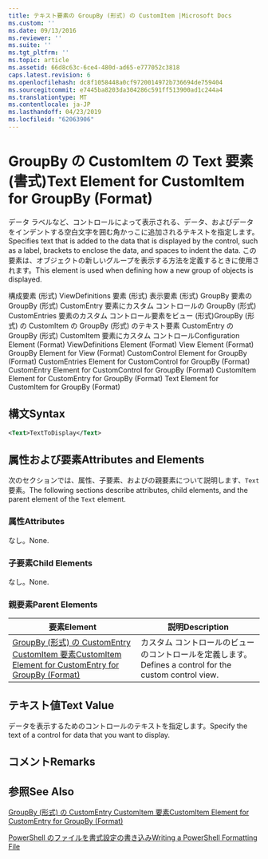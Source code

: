 ```yaml
---
title: テキスト要素の GroupBy (形式) の CustomItem |Microsoft Docs
ms.custom: ''
ms.date: 09/13/2016
ms.reviewer: ''
ms.suite: ''
ms.tgt_pltfrm: ''
ms.topic: article
ms.assetid: 66d8c63c-6ce4-480d-ad65-e777052c3818
caps.latest.revision: 6
ms.openlocfilehash: dc8f1058448a0cf9720014972b736694de759404
ms.sourcegitcommit: e7445ba8203da304286c591ff513900ad1c244a4
ms.translationtype: MT
ms.contentlocale: ja-JP
ms.lasthandoff: 04/23/2019
ms.locfileid: "62063906"
---
```

# <a name="text-element-for-customitem-for-groupby-format"></a><span data-ttu-id="a03ab-102">GroupBy の CustomItem の Text 要素 (書式)</span><span class="sxs-lookup"><span data-stu-id="a03ab-102">Text Element for CustomItem for GroupBy (Format)</span></span>

<span data-ttu-id="a03ab-103">データ ラベルなど、コントロールによって表示される、データ、およびデータをインデントする空白文字を囲む角かっこに追加されるテキストを指定します。</span><span class="sxs-lookup"><span data-stu-id="a03ab-103">Specifies text that is added to the data that is displayed by the control, such as a label, brackets to enclose the data, and spaces to indent the data.</span></span> <span data-ttu-id="a03ab-104">この要素は、オブジェクトの新しいグループを表示する方法を定義するときに使用されます。</span><span class="sxs-lookup"><span data-stu-id="a03ab-104">This element is used when defining how a new group of objects is displayed.</span></span>

<span data-ttu-id="a03ab-105">構成要素 (形式) ViewDefinitions 要素 (形式) 表示要素 (形式) GroupBy 要素の GroupBy (形式) CustomEntry 要素にカスタム コントロールの GroupBy (形式) CustomEntries 要素のカスタム コントロール要素をビュー (形式)GroupBy (形式) の CustomItem の GroupBy (形式) のテキスト要素 CustomEntry の GroupBy (形式) CustomItem 要素にカスタム コントロール</span><span class="sxs-lookup"><span data-stu-id="a03ab-105">Configuration Element (Format) ViewDefinitions Element (Format) View Element (Format) GroupBy Element for View (Format) CustomControl Element for GroupBy (Format) CustomEntries Element for CustomControl for GroupBy (Format) CustomEntry Element for CustomControl for GroupBy (Format) CustomItem Element for CustomEntry for GroupBy (Format) Text Element for CustomItem for GroupBy (Format)</span></span>

## <a name="syntax"></a><span data-ttu-id="a03ab-106">構文</span><span class="sxs-lookup"><span data-stu-id="a03ab-106">Syntax</span></span>

```xml
<Text>TextToDisplay</Text>
```

## <a name="attributes-and-elements"></a><span data-ttu-id="a03ab-107">属性および要素</span><span class="sxs-lookup"><span data-stu-id="a03ab-107">Attributes and Elements</span></span>

<span data-ttu-id="a03ab-108">次のセクションでは、属性、子要素、およびの親要素について説明します、`Text`要素。</span><span class="sxs-lookup"><span data-stu-id="a03ab-108">The following sections describe attributes, child elements, and the parent element of the `Text` element.</span></span>

### <a name="attributes"></a><span data-ttu-id="a03ab-109">属性</span><span class="sxs-lookup"><span data-stu-id="a03ab-109">Attributes</span></span>

<span data-ttu-id="a03ab-110">なし。</span><span class="sxs-lookup"><span data-stu-id="a03ab-110">None.</span></span>

### <a name="child-elements"></a><span data-ttu-id="a03ab-111">子要素</span><span class="sxs-lookup"><span data-stu-id="a03ab-111">Child Elements</span></span>

<span data-ttu-id="a03ab-112">なし。</span><span class="sxs-lookup"><span data-stu-id="a03ab-112">None.</span></span>

### <a name="parent-elements"></a><span data-ttu-id="a03ab-113">親要素</span><span class="sxs-lookup"><span data-stu-id="a03ab-113">Parent Elements</span></span>

|<span data-ttu-id="a03ab-114">要素</span><span class="sxs-lookup"><span data-stu-id="a03ab-114">Element</span></span>|<span data-ttu-id="a03ab-115">説明</span><span class="sxs-lookup"><span data-stu-id="a03ab-115">Description</span></span>|
|-------------|-----------------|
|[<span data-ttu-id="a03ab-116">GroupBy (形式) の CustomEntry CustomItem 要素</span><span class="sxs-lookup"><span data-stu-id="a03ab-116">CustomItem Element for CustomEntry for GroupBy (Format)</span></span>](./customitem-element-for-customentry-for-groupby-format.md)|<span data-ttu-id="a03ab-117">カスタム コントロールのビューのコントロールを定義します。</span><span class="sxs-lookup"><span data-stu-id="a03ab-117">Defines a control for the custom control view.</span></span>|

## <a name="text-value"></a><span data-ttu-id="a03ab-118">テキスト値</span><span class="sxs-lookup"><span data-stu-id="a03ab-118">Text Value</span></span>

<span data-ttu-id="a03ab-119">データを表示するためのコントロールのテキストを指定します。</span><span class="sxs-lookup"><span data-stu-id="a03ab-119">Specify the text of a control for data that you want to display.</span></span>

## <a name="remarks"></a><span data-ttu-id="a03ab-120">コメント</span><span class="sxs-lookup"><span data-stu-id="a03ab-120">Remarks</span></span>

## <a name="see-also"></a><span data-ttu-id="a03ab-121">参照</span><span class="sxs-lookup"><span data-stu-id="a03ab-121">See Also</span></span>

[<span data-ttu-id="a03ab-122">GroupBy (形式) の CustomEntry CustomItem 要素</span><span class="sxs-lookup"><span data-stu-id="a03ab-122">CustomItem Element for CustomEntry for GroupBy (Format)</span></span>](./customitem-element-for-customentry-for-groupby-format.md)

[<span data-ttu-id="a03ab-123">PowerShell のファイルを書式設定の書き込み</span><span class="sxs-lookup"><span data-stu-id="a03ab-123">Writing a PowerShell Formatting File</span></span>](./writing-a-powershell-formatting-file.md)
